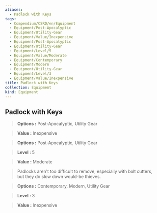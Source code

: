```yaml
---
aliases:
  - Padlock with Keys
tags:
  - Compendium/CSRD/en/Equipment
  - Equipment/Post-Apocalyptic
  - Equipment/Utility-Gear
  - Equipment/Value/Inexpensive
  - Equipment/Post-Apocalyptic
  - Equipment/Utility-Gear
  - Equipment/Level/5
  - Equipment/Value/Moderate
  - Equipment/Contemporary
  - Equipment/Modern
  - Equipment/Utility-Gear
  - Equipment/Level/3
  - Equipment/Value/Inexpensive
title: Padlock with Keys
collection: Equipment
kind: Equipment
---
```

## Padlock with Keys    
    
>    
> **Options :** Post-Apocalyptic, Utility Gear    
> **Value :** Inexpensive    
    
>    
> **Options :** Post-Apocalyptic, Utility Gear    
> **Level :** 5    
> **Value :** Moderate    
    
>Padlocks aren't too difficult to remove, especially with bolt cutters, but they do slow down would-be thieves.    
> **Options :** Contemporary, Modern, Utility Gear    
> **Level :** 3    
> **Value :** Inexpensive